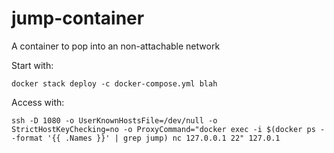 # jump-container
A container to pop into an non-attachable network

Start with:

    docker stack deploy -c docker-compose.yml blah

Access with:

    ssh -D 1080 -o UserKnownHostsFile=/dev/null -o StrictHostKeyChecking=no -o ProxyCommand="docker exec -i $(docker ps --format '{{ .Names }}' | grep jump) nc 127.0.0.1 22" 127.0.1

